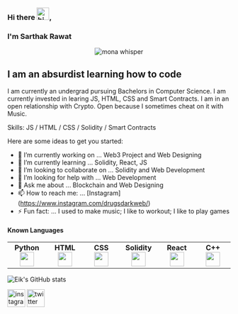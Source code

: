 ### Hi there <img src="https://user-images.githubusercontent.com/1303154/88677602-1635ba80-d120-11ea-84d8-d263ba5fc3c0.gif" width="28px" height="28px" alt="hi">, 
### I'm Sarthak Rawat

<p align="center"><img src="https://github.githubassets.com/images/mona-whisper.gif" alt="mona whisper" /></p>



<h2> I am an absurdist learning how to code </h2>
I am currently an undergrad pursuing Bachelors in Computer Science.
I am currently invested in learing JS, HTML, CSS and Smart Contracts. 
I am in an open relationship with Crypto. Open because I sometimes cheat on it with Music.

Skills:  JS / HTML / CSS / Solidity / Smart Contracts


Here are some ideas to get you started:

- 🔭 I’m currently working on ... Web3 Project and Web Designing
- 🌱 I’m currently learning ... Solidity, React, JS
- 👯 I’m looking to collaborate on ... Solidity and Web Development
- 🤔 I’m looking for help with ... Web Development
- 💬 Ask me about ... Blockchain and Web Designing
- 📫 How to reach me: ... [Instagram] (https://www.instagram.com/drugsdarkweb/)
- ⚡ Fun fact: ... I used to make music; I like to workout; I like to play games

#### Known Languages 
<table width="320px">
    <tbody>
        <tr valign="top">
            <td width="80px" align="center">
            <span><strong>Python</strong></span><br>
            <img height="32px" src="https://cdn.jsdelivr.net/gh/devicons/devicon/icons/python/python-original.svg">
            </td>
            <td width="80px" align="center">
            <span><strong>HTML</strong></span><br>
            <img height="32" src="https://cdn.jsdelivr.net/gh/devicons/devicon/icons/html5/html5-original.svg">
            </td>
            <td width="80px" align="center">
            <span><strong>CSS</strong></span><br>
            <img height="32px" src="https://cdn.jsdelivr.net/gh/devicons/devicon/icons/css3/css3-original.svg">
            </td>
            <td width="80px" align="center">
            <span><strong>Solidity</strong></span><br>
            <i class="devicon-solidity-plain"></i>
            <img height="32px" src="https://cdn.jsdelivr.net/gh/devicons/devicon/icons/solidity/solidity-original.svg">
            </td>
            <td width="80px" align="center">
            <span><strong>React</strong></span><br>
            <img height="32px" src="https://cdn.jsdelivr.net/gh/devicons/devicon/icons/react/react-original.svg">
            </td>
            <td width="80px" align="center">
            <span><strong>C++</strong></span><br>
            <img height="32px" src="https://cdn.jsdelivr.net/gh/devicons/devicon/icons/cplusplus/cplusplus-original.svg">
            </td>
        </tr>
    </tbody>
</table>


![Eik's GitHub stats](https://github-readme-stats.vercel.app/api?username=eik-1&show_icons=true&theme=radical)


[<img src='https://cdn.jsdelivr.net/npm/simple-icons@3.0.1/icons/instagram.svg' alt='instagram' height='40'>](https://www.instagram.com/man_of_namek/) 
[<img src='https://cdn.jsdelivr.net/npm/simple-icons@3.0.1/icons/twitter.svg' alt='twitter' height='40'>](https://twitter.com/sarthakrawatbiz)  

